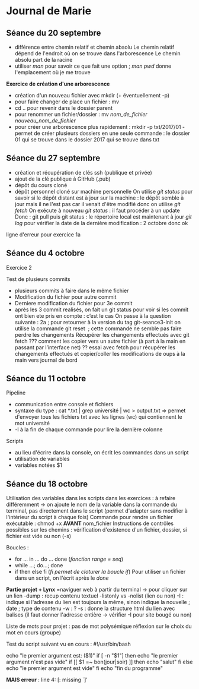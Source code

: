 # Journal de Marie
## Séance du 20 septembre

- différence entre chemin relatif et chemin absolu
Le chemin relatif dépend de l'endroit où on se trouve dans l'arborescence
Le chemin absolu part de la racine
- utiliser _man_ pour savoir ce que fait une option ; _man pwd_ donne l'emplacement où je me trouve

**Exercice de création d'une arborescence**
- création d'un nouveau fichier avec mkdir (+ éventuellement -p)
- pour faire changer de place un fichier : mv
- cd .. pour revenir dans le dossier parent
- pour renommer un fichier/dossier : mv _nom_de_fichier_ _nouveau_nom_de_fichier_
- pour créer une arborescence plus rapidement : mkdir -p txt/2017/01
      - permet de créer plusieurs dossiers en une seule commande : le dossier 01 qui se trouve dans le dossier 2017 qui se trouve dans txt



## Séance du 27 septembre
- création et récupération de clés ssh (publique et privée)
- ajout de la clé publique à GitHub (.pub)
- dépôt du cours cloné
- dépôt personnel cloné sur machine personnelle
On utilise _git status_ pour savoir si le dépôt distant est à jour sur la machine : le dépôt semble à jour mais il ne l'est pas car il venait d'être modifié donc on utilise _git fetch_
On exécute à nouveau _git status_ : il faut procéder à un update
Donc : git pull puis git status : le répertoire local est maintenant à jour
_git log_ pour vérifier la date de la dernière modification : 2 octobre donc ok


ligne
d'erreur
pour 
exercice
1a


## Séance du 4 octobre
Exercice 2

Test de plusieurs commits
- plusieurs commits à faire dans le même fichier
- Modification du fichier pour autre commit
- Derniere modification du fichier pour 3e commit
- après les 3 commit realisés, on fait un git status pour voir si les commit ont bien ete pris en compte : c’est le cas
On passe à la question suivante : 2a ; pour retourner à la version du tag git-seance3-init on utilise la commande git reset <commit> ; cette commande ne semble pas faire perdre les changements
Récupérer les changements effectués avec git fetch ???
comment les copier vers un autre fichier (à part à la main en passant par l’interface net) ??
essai avec fetch pour récupérer les changements effectués et copier/coller les modifications de oups à la main vers journal de bord

## Séance du 11 octobre
Pipeline
- communication entre console et fichiers
- syntaxe du type : cat *.txt | grep université | wc > output.txt
=> permet d'envoyer tous les fichiers txt avec les lignes (wc) qui contiennent le mot université
-   -l à la fin de chaque commande pour lire la dernière colonne

Scripts
- au lieu d'écrire dans la console, on écrit les commandes dans un script
- utilisation de variables
- variables notées $1


## Séance du 18 octobre
Utilisation des variables dans les scripts dans les exercices : à refaire différemment -> on ajoute le nom de la variable dans la commande du terminal, pas directement dans le script
(permet d'adapter sans modifier à l'intérieur du script à chaque fois)
Commande pour rendre un fichier exécutable : chmod +x **AVANT** nom_fichier
Instructions de contrôles possibles sur les chemins : vérification d'existence d'un fichier, dossier, si fichier est vide ou non (-s)

Boucles : 
- for ... in ... do ... done (_fonction range = seq_)
- while ...; do...; done
- if then else fi (_fi permet de cloturer la boucle if_)
Pour utiliser un fichier dans un script, on l'écrit après le _done_

**Partie projet + Lynx**
=naviguer web à partir du terminal
-> pour cliquer sur un lien
-dump : recup contenu textuel
-listonly vs -nolist (lien ou non)
-I : indique si l'adresse du lien est toujours la même, sinon indique la nouvelle ; date ; type de contenu
-w : ?
-s : donne la structure html du lien avec balises (il faut donner l'adresse entière -> vérifier -I pour site bougé ou non)

Liste de mots pour projet : 
pas de mot polysémique 
réflexion sur le choix du mot en cours (groupe)

Test du script suivant vu en cours :
#!/usr/bin/bash

echo "le premier argument est: ($1)"
if [ -n "$1"]
then
    echo "le premier argument n'est pas vide"
    if [[ $1  =~ bon(jour|soir) ]]
    then
        echo "salut"
    fi
else
    echo "le premier argument est vide"
fi
echo "fin du programme"

**MAIS erreur** : line 4: [: missing `]'
